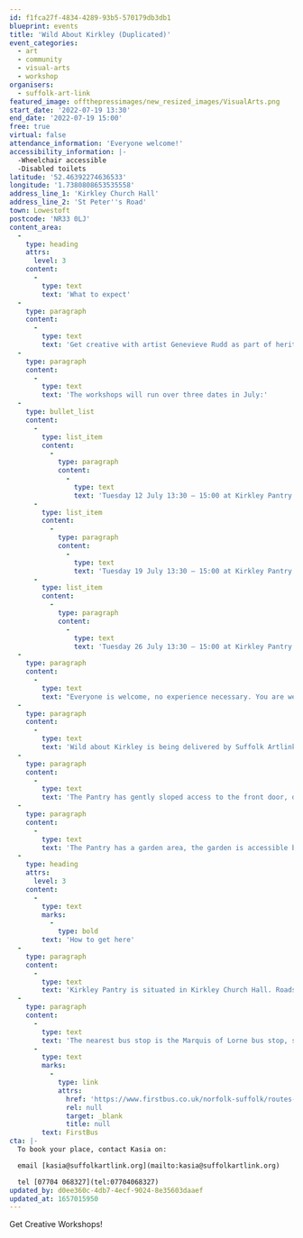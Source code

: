 ```yaml
---
id: f1fca27f-4834-4289-93b5-570179db3db1
blueprint: events
title: 'Wild About Kirkley (Duplicated)'
event_categories:
  - art
  - community
  - visual-arts
  - workshop
organisers:
  - suffolk-art-link
featured_image: offthepressimages/new_resized_images/VisualArts.png
start_date: '2022-07-19 13:30'
end_date: '2022-07-19 15:00'
free: true
virtual: false
attendance_information: 'Everyone welcome!'
accessibility_information: |-
  -Wheelchair accessible
  -Disabled toilets
latitude: '52.46392274636533'
longitude: '1.7380808653535558'
address_line_1: 'Kirkley Church Hall'
address_line_2: 'St Peter''s Road'
town: Lowestoft
postcode: 'NR33 0LJ'
content_area:
  -
    type: heading
    attrs:
      level: 3
    content:
      -
        type: text
        text: 'What to expect'
  -
    type: paragraph
    content:
      -
        type: text
        text: 'Get creative with artist Genevieve Rudd as part of heritage Action Zones, Lowestoft. Workshops will include: cyanotype photography and eco-dyeing onto recycled fabrics, decorated with sewing to stretch over canvas.'
  -
    type: paragraph
    content:
      -
        type: text
        text: 'The workshops will run over three dates in July:'
  -
    type: bullet_list
    content:
      -
        type: list_item
        content:
          -
            type: paragraph
            content:
              -
                type: text
                text: 'Tuesday 12 July 13:30 – 15:00 at Kirkley Pantry'
      -
        type: list_item
        content:
          -
            type: paragraph
            content:
              -
                type: text
                text: 'Tuesday 19 July 13:30 – 15:00 at Kirkley Pantry'
      -
        type: list_item
        content:
          -
            type: paragraph
            content:
              -
                type: text
                text: 'Tuesday 26 July 13:30 – 15:00 at Kirkley Pantry'
  -
    type: paragraph
    content:
      -
        type: text
        text: "Everyone is welcome, no experience necessary. You are welcome to attend as few or as many activities as you like.\_"
  -
    type: paragraph
    content:
      -
        type: text
        text: 'Wild about Kirkley is being delivered by Suffolk Artlink in partnership with The Third Person, First Light Festival, Community Action Suffolk and Kirkley Pantry. The project has been made possible by the Arts Council England and Suffolk County Council.'
  -
    type: paragraph
    content:
      -
        type: text
        text: 'The Pantry has gently sloped access to the front door, doors are wide enough for wheelchair access.'
  -
    type: paragraph
    content:
      -
        type: text
        text: 'The Pantry has a garden area, the garden is accessible by wheelchair, a paved garden path, wide enough for a wheelchair, runs through the Pantry garden to the right of the building. There is a small step down into the garden from the venue, if accessing the garden from inside. External and internal doors are not automated.'
  -
    type: heading
    attrs:
      level: 3
    content:
      -
        type: text
        marks:
          -
            type: bold
        text: 'How to get here'
  -
    type: paragraph
    content:
      -
        type: text
        text: 'Kirkley Pantry is situated in Kirkley Church Hall. Roadside parking is available near the venue. The venue is on a hill.'
  -
    type: paragraph
    content:
      -
        type: text
        text: 'The nearest bus stop is the Marquis of Lorne bus stop, serviced by the X22 Coastlink. For full bus timetables visit '
      -
        type: text
        marks:
          -
            type: link
            attrs:
              href: 'https://www.firstbus.co.uk/norfolk-suffolk/routes-and-maps/coastlink-x1x11-x2x21x22-norwich-great-yarmouth-lowestoft'
              rel: null
              target: _blank
              title: null
        text: FirstBus
cta: |-
  To book your place, contact Kasia on:

  email [kasia@suffolkartlink.org](mailto:kasia@suffolkartlink.org)

  tel [07704 068327](tel:07704068327)
updated_by: d0ee360c-4db7-4ecf-9024-8e35603daaef
updated_at: 1657015950
---
```

Get Creative Workshops!